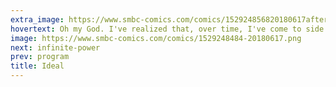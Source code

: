 ```yaml
---
extra_image: https://www.smbc-comics.com/comics/152924856820180617after.png
hovertext: Oh my God. I've realized that, over time, I've come to side more and more with the professors than the students. It's time to star in one of those movies where someone goes back to high school and rediscovers hope.
image: https://www.smbc-comics.com/comics/1529248484-20180617.png
next: infinite-power
prev: program
title: Ideal
---
```

